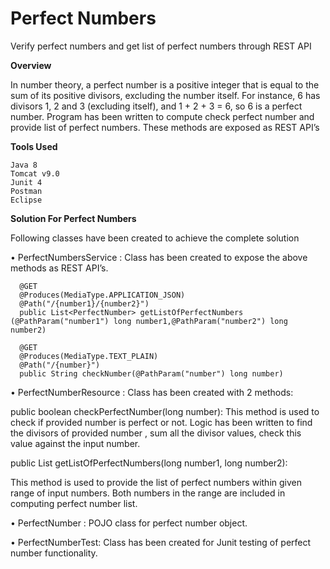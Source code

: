 # Perfect Numbers
Verify perfect numbers and get list of perfect numbers through REST API

**Overview**

In number theory, a perfect number is a positive integer that is equal to the sum of its positive divisors, excluding the number itself. For instance, 6 has divisors 1, 2 and 3 (excluding itself), and 1 + 2 + 3 = 6, so 6 is a perfect number.
Program has been written to compute check perfect number and provide list of perfect numbers. These methods are exposed as REST API’s

**Tools Used**

	Java 8
	Tomcat v9.0
	Junit 4
	Postman
	Eclipse


**Solution For Perfect Numbers**

Following classes have been created to achieve the complete solution

• PerfectNumbersService : Class has been created to expose the above methods as REST API’s.

	  @GET 
	  @Produces(MediaType.APPLICATION_JSON)
	  @Path("/{number1}/{number2}")
	  public List<PerfectNumber> getListOfPerfectNumbers (@PathParam("number1") long number1,@PathParam("number2") long number2)
	
	  @GET 
	  @Produces(MediaType.TEXT_PLAIN)
	  @Path("/{number}")
	  public String checkNumber(@PathParam("number") long number)
	
• PerfectNumberResource : Class has been created with 2 methods:

public boolean checkPerfectNumber(long number): 
  This method is used to check if provided number is perfect or not. Logic has been written to find the divisors of provided number , sum all the divisor values, check this       value against the input number.
  
  public List<PerfectNumber> getListOfPerfectNumbers(long number1, long number2):  
	
  This method is used to provide the list of perfect numbers within given range of input numbers. Both numbers in the range are included in computing perfect number list.
	
• PerfectNumber : POJO class for perfect number object.
	
• PerfectNumberTest: Class has been created for Junit testing of perfect number functionality.	
